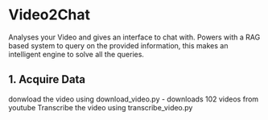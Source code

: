 # Video2Chat
Analyses your Video and gives an interface to chat with. Powers with a RAG based system to query on the provided information, this makes an intelligent engine to solve all the queries. 

## 1. Acquire Data
donwload the video using download_video.py - downloads 102 videos from youtube
Transcribe the video using  transcribe_video.py                 
